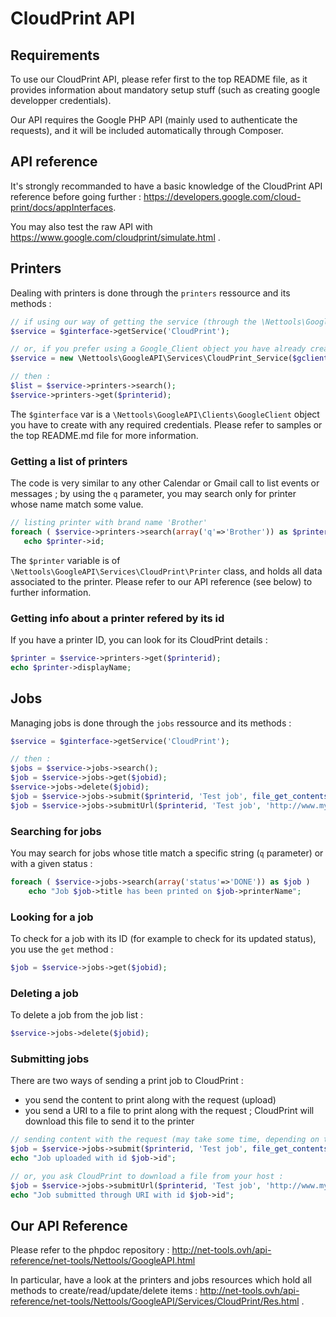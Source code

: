 # CloudPrint API

## Requirements

To use our CloudPrint API, please refer first to the top README file, as it provides information about mandatory setup stuff (such as creating google developper credentials).

Our API requires the Google PHP API (mainly used to authenticate the requests), and it will be included automatically through Composer.



## API reference ##

It's strongly recommanded to have a basic knowledge of the CloudPrint API reference before going further : https://developers.google.com/cloud-print/docs/appInterfaces.

You may also test the raw API with https://www.google.com/cloudprint/simulate.html .



## Printers ##

Dealing with printers is done through the `printers` ressource and its methods :

```php
// if using our way of getting the service (through the \Nettools\GoogleAPI\Clients\GoogleClient interface) :
$service = $ginterface->getService('CloudPrint');

// or, if you prefer using a Google_Client object you have already created through the Google API library :
$service = new \Nettools\GoogleAPI\Services\CloudPrint_Service($gclient);

// then :
$list = $service->printers->search(); 
$service->printers->get($printerid);
```

The `$ginterface` var is a `\Nettools\GoogleAPI\Clients\GoogleClient` object you have to create with any required credentials. Please refer to samples or the top README.md file for more information.



### Getting a list of printers

The code is very similar to any other Calendar or Gmail call to list events or messages ; by using the `q` parameter, you may search only for printer whose name match some value.

```php
// listing printer with brand name 'Brother'
foreach ( $service->printers->search(array('q'=>'Brother')) as $printer )
   echo $printer->id;
```

The `$printer` variable is of `\Nettools\GoogleAPI\Services\CloudPrint\Printer` class, and holds all data associated to the printer. Please refer to our API reference (see below) to further information.



### Getting info about a printer refered by its id

If you have a printer ID, you can look for its CloudPrint details :

```php
$printer = $service->printers->get($printerid);
echo $printer->displayName;
```



## Jobs 

Managing jobs is done through the `jobs` ressource and its methods :

```php
$service = $ginterface->getService('CloudPrint');

// then :
$jobs = $service->jobs->search();
$job = $service->jobs->get($jobid);
$service->jobs->delete($jobid);
$job = $service->jobs->submit($printerid, 'Test job', file_get_contents('invoice.pdf'), 'application/pdf');
$job = $service->jobs->submitUrl($printerid, 'Test job', 'http://www.myweb.com/invoice.pdf');
```


### Searching for jobs

You may search for jobs whose title match a specific string (`q` parameter) or with a given status :

```php
foreach ( $service->jobs->search(array('status'=>'DONE')) as $job )
    echo "Job $job->title has been printed on $job->printerName";
```


### Looking for a job

To check for a job with its ID (for example to check for its updated status), you use the `get` method :

```php
$job = $service->jobs->get($jobid);
```


### Deleting a job

To delete a job from the job list :

```php
$service->jobs->delete($jobid);
```


### Submitting jobs

There are two ways of sending a print job to CloudPrint :

- you send the content to print along with the request (upload)
- you send a URI to a file to print along with the request ; CloudPrint will download this file to send it to the printer


```php
// sending content with the request (may take some time, depending on the file content and your host upload bandwidth)
$job = $service->jobs->submit($printerid, 'Test job', file_get_contents('invoice.pdf'), 'application/pdf');
echo "Job uploaded with id $job->id";

// or, you ask CloudPrint to download a file from your host :
$job = $service->jobs->submitUrl($printerid, 'Test job', 'http://www.myweb.com/invoice.pdf');
echo "Job submitted through URI with id $job->id";
```



## Our API Reference

Please refer to the phpdoc repository : http://net-tools.ovh/api-reference/net-tools/Nettools/GoogleAPI.html

In particular, have a look at the printers and jobs resources which hold all methods to create/read/update/delete items : http://net-tools.ovh/api-reference/net-tools/Nettools/GoogleAPI/Services/CloudPrint/Res.html .

